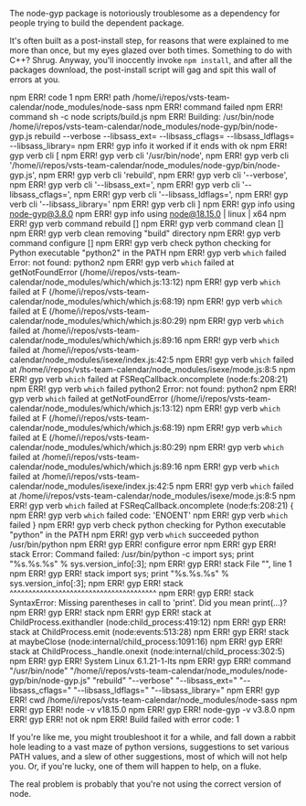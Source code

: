 The node-gyp package is notoriously troublesome as a dependency for people trying to build the dependent package. 

It's often built as a post-install step, for reasons that were explained to me more than once, but my eyes glazed over both times. Something to do with C++? Shrug. 
Anyway, you'll inoccently invoke `npm install`, and after all the packages download, the post-install script will gag and spit this wall of errors at you.

npm ERR! code 1
npm ERR! path /home/i/repos/vsts-team-calendar/node_modules/node-sass
npm ERR! command failed
npm ERR! command sh -c node scripts/build.js
npm ERR! Building: /usr/bin/node /home/i/repos/vsts-team-calendar/node_modules/node-gyp/bin/node-gyp.js rebuild --verbose --libsass_ext= --libsass_cflags= --libsass_ldflags= --libsass_library=
npm ERR! gyp info it worked if it ends with ok
npm ERR! gyp verb cli [
npm ERR! gyp verb cli   '/usr/bin/node',
npm ERR! gyp verb cli   '/home/i/repos/vsts-team-calendar/node_modules/node-gyp/bin/node-gyp.js',
npm ERR! gyp verb cli   'rebuild',
npm ERR! gyp verb cli   '--verbose',
npm ERR! gyp verb cli   '--libsass_ext=',
npm ERR! gyp verb cli   '--libsass_cflags=',
npm ERR! gyp verb cli   '--libsass_ldflags=',
npm ERR! gyp verb cli   '--libsass_library='
npm ERR! gyp verb cli ]
npm ERR! gyp info using node-gyp@3.8.0
npm ERR! gyp info using node@18.15.0 | linux | x64
npm ERR! gyp verb command rebuild []
npm ERR! gyp verb command clean []
npm ERR! gyp verb clean removing "build" directory
npm ERR! gyp verb command configure []
npm ERR! gyp verb check python checking for Python executable "python2" in the PATH
npm ERR! gyp verb `which` failed Error: not found: python2
npm ERR! gyp verb `which` failed     at getNotFoundError (/home/i/repos/vsts-team-calendar/node_modules/which/which.js:13:12)
npm ERR! gyp verb `which` failed     at F (/home/i/repos/vsts-team-calendar/node_modules/which/which.js:68:19)
npm ERR! gyp verb `which` failed     at E (/home/i/repos/vsts-team-calendar/node_modules/which/which.js:80:29)
npm ERR! gyp verb `which` failed     at /home/i/repos/vsts-team-calendar/node_modules/which/which.js:89:16
npm ERR! gyp verb `which` failed     at /home/i/repos/vsts-team-calendar/node_modules/isexe/index.js:42:5
npm ERR! gyp verb `which` failed     at /home/i/repos/vsts-team-calendar/node_modules/isexe/mode.js:8:5
npm ERR! gyp verb `which` failed     at FSReqCallback.oncomplete (node:fs:208:21)
npm ERR! gyp verb `which` failed  python2 Error: not found: python2
npm ERR! gyp verb `which` failed     at getNotFoundError (/home/i/repos/vsts-team-calendar/node_modules/which/which.js:13:12)
npm ERR! gyp verb `which` failed     at F (/home/i/repos/vsts-team-calendar/node_modules/which/which.js:68:19)
npm ERR! gyp verb `which` failed     at E (/home/i/repos/vsts-team-calendar/node_modules/which/which.js:80:29)
npm ERR! gyp verb `which` failed     at /home/i/repos/vsts-team-calendar/node_modules/which/which.js:89:16
npm ERR! gyp verb `which` failed     at /home/i/repos/vsts-team-calendar/node_modules/isexe/index.js:42:5
npm ERR! gyp verb `which` failed     at /home/i/repos/vsts-team-calendar/node_modules/isexe/mode.js:8:5
npm ERR! gyp verb `which` failed     at FSReqCallback.oncomplete (node:fs:208:21) {
npm ERR! gyp verb `which` failed   code: 'ENOENT'
npm ERR! gyp verb `which` failed }
npm ERR! gyp verb check python checking for Python executable "python" in the PATH
npm ERR! gyp verb `which` succeeded python /usr/bin/python
npm ERR! gyp ERR! configure error 
npm ERR! gyp ERR! stack Error: Command failed: /usr/bin/python -c import sys; print "%s.%s.%s" % sys.version_info[:3];
npm ERR! gyp ERR! stack   File "<string>", line 1
npm ERR! gyp ERR! stack     import sys; print "%s.%s.%s" % sys.version_info[:3];
npm ERR! gyp ERR! stack                 ^^^^^^^^^^^^^^^^^^^^^^^^^^^^^^^^^^^^^^^
npm ERR! gyp ERR! stack SyntaxError: Missing parentheses in call to 'print'. Did you mean print(...)?
npm ERR! gyp ERR! stack 
npm ERR! gyp ERR! stack     at ChildProcess.exithandler (node:child_process:419:12)
npm ERR! gyp ERR! stack     at ChildProcess.emit (node:events:513:28)
npm ERR! gyp ERR! stack     at maybeClose (node:internal/child_process:1091:16)
npm ERR! gyp ERR! stack     at ChildProcess._handle.onexit (node:internal/child_process:302:5)
npm ERR! gyp ERR! System Linux 6.1.21-1-lts
npm ERR! gyp ERR! command "/usr/bin/node" "/home/i/repos/vsts-team-calendar/node_modules/node-gyp/bin/node-gyp.js" "rebuild" "--verbose" "--libsass_ext=" "--libsass_cflags=" "--libsass_ldflags=" "--libsass_library="
npm ERR! gyp ERR! cwd /home/i/repos/vsts-team-calendar/node_modules/node-sass
npm ERR! gyp ERR! node -v v18.15.0
npm ERR! gyp ERR! node-gyp -v v3.8.0
npm ERR! gyp ERR! not ok 
npm ERR! Build failed with error code: 1

 
If you're like me, you might troubleshoot it for a while, and fall down a rabbit hole leading to a vast maze of python versions, suggestions to set various PATH values, and a slew of other suggestions, most of which will not help you. Or, if you're lucky, one of them will happen to help, on a fluke.
  
The real problem is probably that you're not using the correct version of node. 
